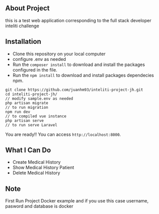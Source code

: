 ## About Project

this is a test web application corresponding to the full stack developer inteliti challenge

## Installation

-   Clone this repository on your local computer
-   configure .env as needed
-   Run the `composer install` to download and install the packages configured in the file.
-   Run the `npm install` to download and install packages dependecies npm.

```shell
git clone https://github.com/juanhm93/inteliti-project-jh.git
cd inteliti-project-jh/
// modify sample.env as needed
php artisan migrate
// to run migration
npm run dev
// to compiled vue instance
php artisan serve
// to run serve Laravel

```

You are ready!! You can access `http://localhost:8000`.

## What I Can Do

-   Create Medical History
-   Show Medical History Patient
-   Delete Medical History

## Note

First Run Project Docker example and if you use this case username, pasword and database is docker
